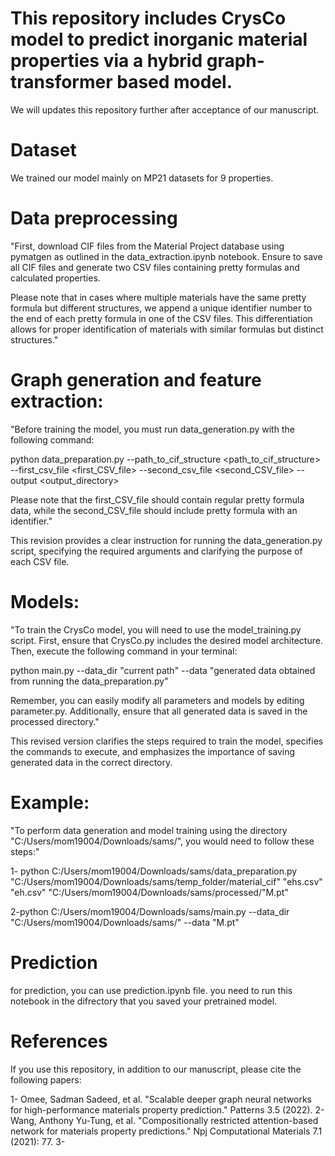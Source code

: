 # This repository includes CrysCo model to predict inorganic material properties via a hybrid graph-transformer based model.

We will updates this repository further after acceptance of our manuscript. 

# Dataset

We trained our model mainly on MP21 datasets for 9 properties.

# Data preprocessing

"First, download CIF files from the Material Project database using pymatgen as outlined in the data_extraction.ipynb notebook. Ensure to save all CIF files and generate two CSV files containing pretty formulas and calculated properties.

Please note that in cases where multiple materials have the same pretty formula but different structures, we append a unique identifier number to the end of each pretty formula in one of the CSV files. This differentiation allows for proper identification of materials with similar formulas but distinct structures."

# Graph generation and feature extraction:

"Before training the model, you must run data_generation.py with the following command:

python data_preparation.py --path_to_cif_structure <path_to_cif_structure> --first_csv_file <first_CSV_file> --second_csv_file <second_CSV_file> --output <output_directory>


Please note that the first_CSV_file should contain regular pretty formula data, while the second_CSV_file should include pretty formula with an identifier."

This revision provides a clear instruction for running the data_generation.py script, specifying the required arguments and clarifying the purpose of each CSV file.

# Models:
"To train the CrysCo model, you will need to use the model_training.py script. First, ensure that CrysCo.py includes the desired model architecture. Then, execute the following command in your terminal:

python main.py --data_dir "current path" --data "generated data obtained from running the data_preparation.py"

Remember, you can easily modify all parameters and models by editing parameter.py. Additionally, ensure that all generated data is saved in the processed directory."

This revised version clarifies the steps required to train the model, specifies the commands to execute, and emphasizes the importance of saving generated data in the correct directory.
# Example: 
"To perform data generation and model training using the directory "C:/Users/mom19004/Downloads/sams/", you would need to follow these steps:"

1- python C:/Users/mom19004/Downloads/sams/data_preparation.py "C:/Users/mom19004/Downloads/sams/temp_folder/material_cif" "ehs.csv" "eh.csv" "C:/Users/mom19004/Downloads/sams/processed/"M.pt"


2-python C:/Users/mom19004/Downloads/sams/main.py --data_dir "C:/Users/mom19004/Downloads/sams/" --data "M.pt"

# Prediction

for prediction, you can use prediction.ipynb file. you need to run this notebook in the difrectory that you saved your pretrained model.

# References 

If you use this repository, in addition to our manuscript, please cite the following papers:

1- Omee, Sadman Sadeed, et al. "Scalable deeper graph neural networks for high-performance materials property prediction." Patterns 3.5 (2022).
2- Wang, Anthony Yu-Tung, et al. "Compositionally restricted attention-based network for materials property predictions." Npj Computational Materials 7.1 (2021): 77.
3- 





